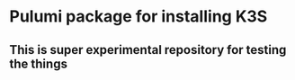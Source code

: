 # Pulumi package for installing K3S

## This is super experimental repository for testing the things
